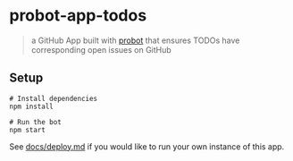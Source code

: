 # probot-app-todos

> a GitHub App built with [probot](https://github.com/probot/probot) that ensures TODOs have corresponding open issues on GitHub
## Setup

```
# Install dependencies
npm install

# Run the bot
npm start
```

See [docs/deploy.md](docs/deploy.md) if you would like to run your own instance of this app.
